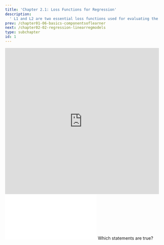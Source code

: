 ```yaml
---
title: 'Chapter 2.1: Loss Functions for Regression'
description:
  ' L1 and L2 are two essential loss functions used for evaluating the performance of regression models. This Section defines L1 and L2 loss and explains the differences.'
prev: /chapter01-06-basics-componentsoflearner
next: /chapter02-02-regression-linearregmodels
type: subchapter
id: 1
---
```


<exercise id="1" title="Video Lecture">
<iframe width="100%" height="480" src="https://www.youtube.com/embed/Syrzezpj2FY" frameborder="0" allow="accelerometer; autoplay; encrypted-media; gyroscope; picture-in-picture" allowfullscreen></iframe>
</exercise>

<exercise id="2" title="Slides">
<object data="pdfs/2/slides-regression-losses.pdf" type="application/pdf" style="width:100%;height:480px">
    <embed src="pdfs/2/slides-regression-losses.pdf" type="application/pdf" />
</object>
</exercise>


<exercise id="3" title="Quiz">
Which statements are true?
<choice>
<opt text="The absolute loss function is more sensitive to outliers than the quadratic loss function.">
</opt>
<opt text="Optimization of `L2` loss is easier than of `L1` loss." correct="true">
</opt>
</choice>
</exercise>
